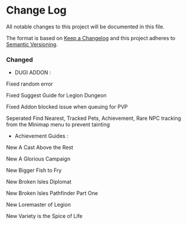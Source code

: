 # Change Log
All notable changes to this project will be documented in this file.

The format is based on [Keep a Changelog](http://keepachangelog.com/) 
and this project adheres to [Semantic Versioning](http://semver.org/).

### Changed

- DUGI ADDON :

Fixed random error

Fixed Suggest Guide for Legion Dungeon

Fixed Addon blocked issue when queuing for PVP

Seperated Find Nearest, Tracked Pets, Achievement, Rare NPC tracking from the Minimap menu to prevent tainting

- Achievement Guides : 

New A Cast Above the Rest

New A Glorious Campaign

New Bigger Fish to Fry

New Broken Isles Diplomat

New Broken Isles Pathfinder Part One

New Loremaster of Legion

New Variety is the Spice of Life